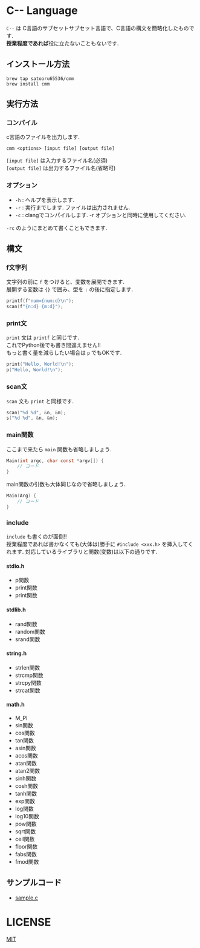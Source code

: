 # C-- Language
`C--` は C言語のサブセットサブセット言語で、C言語の構文を簡略化したものです.  
**授業程度であれば**役に立たないこともないです.


## インストール方法
```shell
brew tap satooru65536/cmm
brew install cmm
```

## 実行方法
### コンパイル
c言語のファイルを出力します.
```shell
cmm <options> [input file] [output file]
```
`[input file]` は入力するファイル名(必須)  
`[output file]` は出力するファイル名(省略可)

### オプション
- `-h` : ヘルプを表示します.
- `-r` : 実行までします. ファイルは出力されません.
- `-c` : clangでコンパイルします. -r オプションと同時に使用してください.

`-rc` のようにまとめて書くこともできます.

## 構文
### f文字列
文字列の前に `f` をつけると、変数を展開できます.  
展開する変数は `{}` で囲み、型を `:` の後に指定します.
```c
printf(f"num={num:d}\n");
scan(f"{n:d} {m:d}");
```

### print文
`print` 文は `printf` と同じです.  
これでPython後でも書き間違えません!!  
もっと書く量を減らしたい場合は `p` でもOKです.
```c
print("Hello, World!\n");
p("Hello, World!\n");
```

### scan文
`scan` 文も `print` と同様です.
```c
scan("%d %d", &n, &m);
s("%d %d", &n, &m);
```

### main関数
ここまで来たら `main` 関数も省略しましょう.
```c
Main(int argc, char const *argv[]) {
    // コード
}
```

main関数の引数も大体同じなので省略しましょう.
```c
Main(Arg) {
    // コード
}
```

### include
`include` も書くのが面倒!!  
授業程度であれば書かなくても(大体は)勝手に `#include <xxx.h>` を挿入してくれます.
対応しているライブラリと関数(変数)は以下の通りです.

#### stdio.h
- p関数
- print関数
- print関数

#### stdlib.h
- rand関数
- random関数
- srand関数

#### string.h
- strlen関数
- strcmp関数
- strcpy関数
- strcat関数

#### math.h
- M_PI
- sin関数
- cos関数
- tan関数
- asin関数
- acos関数
- atan関数
- atan2関数
- sinh関数
- cosh関数
- tanh関数
- exp関数
- log関数
- log10関数
- pow関数
- sqrt関数
- ceil関数
- floor関数
- fabs関数
- fmod関数

## サンプルコード
- [sample.c](sample.c)

# LICENSE
[MIT](./LICENSE)
